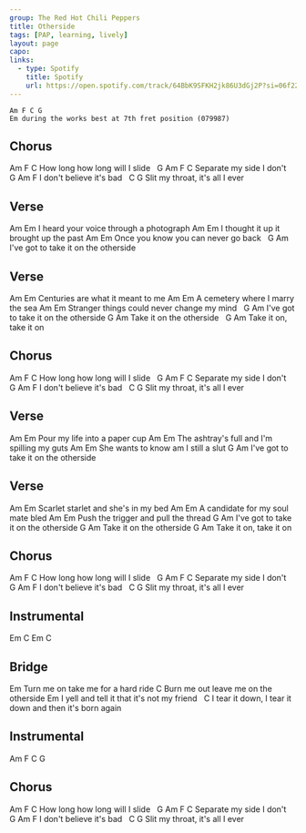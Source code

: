 ```yaml
---
group: The Red Hot Chili Peppers
title: Otherside
tags: [PAP, learning, lively]
layout: page
capo: 
links: 
  - type: Spotify
    title: Spotify
    url: https://open.spotify.com/track/64BbK9SFKH2jk86U3dGj2P?si=06f22e57c1384e6b
---
```


```chordpro
Am F C G
Em during the works best at 7th fret position (079987)
```

## Chorus

Am                  F           C
How long how long will I slide
&nbsp;  G          Am F    C
Separate my side I don't
&nbsp;    G                 Am   F
I don't believe it's bad
&nbsp;  C                    G
Slit my throat, it's all I ever

## Verse

Am                                  Em
I heard your voice through a photograph
Am                        Em
I thought it up it brought up the past
Am                           Em
Once you know you can never go back
&nbsp;              G             Am
I've got to take it on the otherside

## Verse

Am                                  Em
Centuries are what it meant to me
Am                                  Em
A cemetery where I marry the sea
Am                                  Em
Stranger things could never change my mind
&nbsp;              G             Am
I've got to take it on the otherside
G                     Am
Take it on the otherside
&nbsp;  G           Am
Take it on, take it on

## Chorus
Am                  F           C
How long how long will I slide
&nbsp;  G          Am F    C
Separate my side I don't
&nbsp;    G                 Am   F
I don't believe it's bad
&nbsp;  C                    G
Slit my throat, it's all I ever

## Verse

Am                                  Em
Pour my life into a paper cup
Am                                  Em
The ashtray's full and I'm spilling my guts
Am                                  Em
She wants to know am I still a slut
G                     Am
I've got to take it on the otherside

## Verse

Am                                  Em
Scarlet starlet and she's in my bed
Am                                  Em
A candidate for my soul mate bled
Am                                  Em
Push the trigger and pull the thread
G                     Am
I've got to take it on the otherside
G                     Am
Take it on the otherside
G                     Am
Take it on, take it on

## Chorus

Am                  F           C
How long how long will I slide
&nbsp;  G          Am F    C
Separate my side I don't
&nbsp;    G                 Am   F
I don't believe it's bad
&nbsp;  C                    G
Slit my throat, it's all I ever

## Instrumental

Em C Em C

## Bridge

Em
Turn me on take me for a hard ride
C
Burn me out leave me on the otherside
Em
I yell and tell it that it's not my friend
&nbsp;            C
I tear it down, I tear it down and then it's born again

## Instrumental

Am F C G

## Chorus

Am                  F           C
How long how long will I slide
&nbsp;  G          Am F    C
Separate my side I don't
&nbsp;    G                 Am   F
I don't believe it's bad
&nbsp;  C                    G
Slit my throat, it's all I ever
